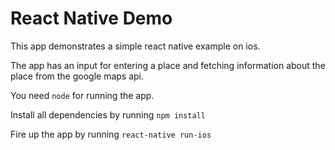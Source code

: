 # React Native Demo

This app demonstrates a simple react native example on ios.

The app has an input for entering a place and fetching information about the place from the google maps api.

You need `node` for running the app.

Install all dependencies by running `npm install`

Fire up the app by running `react-native run-ios`